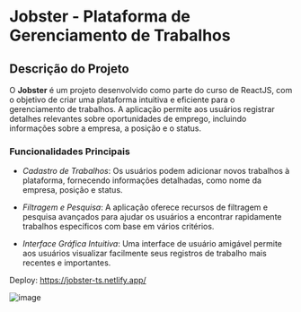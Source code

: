 # Jobster - Plataforma de Gerenciamento de Trabalhos

## Descrição do Projeto

O **Jobster** é um projeto desenvolvido como parte do curso de ReactJS, com o objetivo de criar uma plataforma intuitiva e eficiente para o gerenciamento de trabalhos. A aplicação permite aos usuários registrar detalhes relevantes sobre oportunidades de emprego, incluindo informações sobre a empresa, a posição e o status.

### Funcionalidades Principais

- *Cadastro de Trabalhos*: Os usuários podem adicionar novos trabalhos à plataforma, fornecendo informações detalhadas, como nome da empresa, posição e status.

- *Filtragem e Pesquisa*: A aplicação oferece recursos de filtragem e pesquisa avançados para ajudar os usuários a encontrar rapidamente trabalhos específicos com base em vários critérios.

- *Interface Gráfica Intuitiva*: Uma interface de usuário amigável permite aos usuários visualizar facilmente seus registros de trabalho mais recentes e importantes.


Deploy: https://jobster-ts.netlify.app/


![image](https://github.com/GuilhermeEstevan/Jobster_TS/assets/115093310/ecaa7abb-bbad-46d2-9236-8144fe8752e0)
